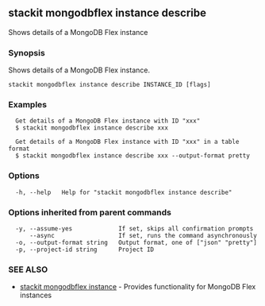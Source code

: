 ## stackit mongodbflex instance describe

Shows details  of a MongoDB Flex instance

### Synopsis

Shows details  of a MongoDB Flex instance.

```
stackit mongodbflex instance describe INSTANCE_ID [flags]
```

### Examples

```
  Get details of a MongoDB Flex instance with ID "xxx"
  $ stackit mongodbflex instance describe xxx

  Get details of a MongoDB Flex instance with ID "xxx" in a table format
  $ stackit mongodbflex instance describe xxx --output-format pretty
```

### Options

```
  -h, --help   Help for "stackit mongodbflex instance describe"
```

### Options inherited from parent commands

```
  -y, --assume-yes             If set, skips all confirmation prompts
      --async                  If set, runs the command asynchronously
  -o, --output-format string   Output format, one of ["json" "pretty"]
  -p, --project-id string      Project ID
```

### SEE ALSO

* [stackit mongodbflex instance](./stackit_mongodbflex_instance.md)	 - Provides functionality for MongoDB Flex instances

